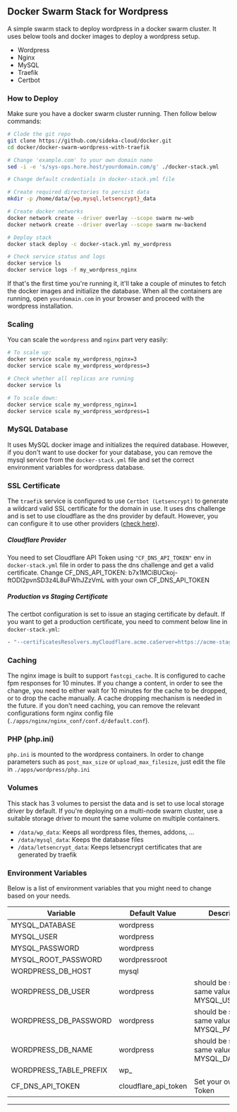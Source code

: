 ## Docker Swarm Stack for Wordpress

A simple swarm stack to deploy wordpress in a docker swarm cluster. It uses below tools and docker images to deploy a wordpress setup.

* Wordpress
* Nginx
* MySQL
* Traefik
* Certbot


### How to Deploy

Make sure you have a docker swarm cluster running. Then follow below commands:

```bash
# Clode the git repo
git clone https://github.com/sideka-cloud/docker.git
cd docker/docker-swarm-wordpress-with-traefik

# Change 'example.com' to your own domain name
sed -i -e 's/sys-ops.hore.host/yourdomain.com/g' ./docker-stack.yml

# Change default credentials in docker-stack.yml file

# Create required directories to persist data
mkdir -p /home/data/{wp,mysql,letsencrypt}_data

# Create docker networks
docker network create --driver overlay --scope swarm nw-web
docker network create --driver overlay --scope swarm nw-backend

# Deploy stack
docker stack deploy -c docker-stack.yml my_wordpress

# Check service status and logs
docker service ls
docker service logs -f my_wordpress_nginx
```

If that's the first time you're running it, it'll take a couple of minutes to fetch the docker images and initialize the database. When all the containers are running, open `yourdomain.com` in your browser and proceed with the wordpress installation.

### Scaling
You can scale the `wordpress` and `nginx` part very easily:

```bash
# To scale up:
docker service scale my_wordpress_nginx=3
docker service scale my_wordpress_wordpress=3

# Check whether all replicas are running
docker service ls

# To scale down:
docker service scale my_wordpress_nginx=1
docker service scale my_wordpress_wordpress=1
```


### MySQL Database
It uses MySQL docker image and initializes the required database. However, if you don't want to use docker for your database, you can remove the mysql service from the `docker-stack.yml` file and set the correct environment variables for wordpress database.


### SSL Certificate
The `traefik` service is configured to use `Certbot (Letsencrypt)` to generate a wildcard valid SSL certificate for the domain in use. It uses dns challenge and is set to use cloudflare as the dns provider by default. However, you can configure it to use other providers ([check here](https://docs.traefik.io/https/acme/#providers)).

##### Cloudflare Provider
You need to set Cloudflare API Token using `"CF_DNS_API_TOKEN"` env in `docker-stack.yml` file in order to pass the dns challenge and get a valid certificate.
Change CF_DNS_API_TOKEN: b7x1MCiBUCkoj-ftODl2pvnSD3z4L8uFWhJZzVmL with your own CF_DNS_API_TOKEN

##### Production vs Staging Certificate
The certbot configuration is set to issue an staging certificate by default. If you want to get a production certificate, you need to comment below line in `docker-stack.yml`:

```bash
- "--certificatesResolvers.myCloudflare.acme.caServer=https://acme-staging-v02.api.letsencrypt.org/directory"
```

### Caching
The nginx image is built to support `fastcgi_cache`. It is configured to cache fpm responses for 10 minutes. If you change a content, in order to see the change, you need to either wait for 10 minutes for the cache to be dropped, or to drop the cache manually. A cache dropping mechanism is needed in the future. if you don't need caching, you can remove the relevant configurations form nginx config file (`./apps/nginx/nginx_conf/conf.d/default.conf`).

### PHP (php.ini)
`php.ini` is mounted to the wordpress containers. In order to change parameters such as `post_max_size` or `upload_max_filesize`, just edit the file in `./apps/wordpress/php.ini`

### Volumes
This stack has 3 volumes to persist the data and is set to use local storage driver by default. If you're deploying on a multi-node swarm cluster, use a suitable storage driver to mount the same volume on multiple containers.

* `/data/wp_data`: Keeps all wordpress files, themes, addons, ...
* `/data/mysql_data`: Keeps the database files
* `/data/letsencrypt_data`: Keeps letsencrypt certificates that are generated by traefik



### Environment Variables
Below is a list of environment variables that you might need to change based on your needs.

| Variable | Default Value | Description |
|-|-|-|
| MYSQL_DATABASE | wordpress |  |
| MYSQL_USER | wordpress |  |
| MYSQL_PASSWORD | wordpress |  |
| MYSQL_ROOT_PASSWORD | wordpressroot |  |
| WORDPRESS_DB_HOST | mysql |  |
| WORDPRESS_DB_USER | wordpress | should be set to the same value of MYSQL_USER |
| WORDPRESS_DB_PASSWORD | wordpress | should be set to the same value of MYSQL_PASSWORD |
| WORDPRESS_DB_NAME | wordpress | should be set to the same value of MYSQL_DATABASE |
| WORDPRESS_TABLE_PREFIX | wp_ |  |
| CF_DNS_API_TOKEN | cloudflare_api_token | Set your own API Token |


---
